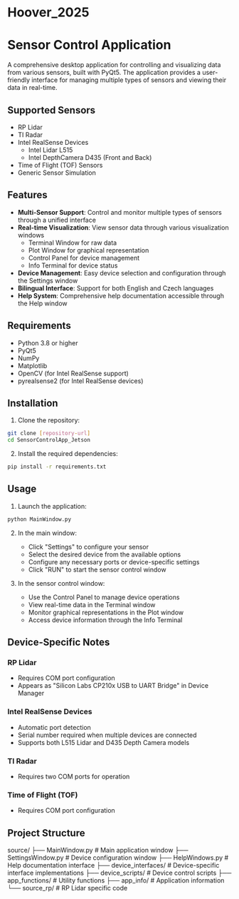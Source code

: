 # Hoover_2025
# Sensor Control Application

A comprehensive desktop application for controlling and visualizing data from various sensors, built with PyQt5. The application provides a user-friendly interface for managing multiple types of sensors and viewing their data in real-time.

## Supported Sensors

- RP Lidar
- TI Radar
- Intel RealSense Devices
  - Intel Lidar L515
  - Intel DepthCamera D435 (Front and Back)
- Time of Flight (TOF) Sensors
- Generic Sensor Simulation

## Features

- **Multi-Sensor Support**: Control and monitor multiple types of sensors through a unified interface
- **Real-time Visualization**: View sensor data through various visualization windows
  - Terminal Window for raw data
  - Plot Window for graphical representation
  - Control Panel for device management
  - Info Terminal for device status
- **Device Management**: Easy device selection and configuration through the Settings window
- **Bilingual Interface**: Support for both English and Czech languages
- **Help System**: Comprehensive help documentation accessible through the Help window

## Requirements

- Python 3.8 or higher
- PyQt5
- NumPy
- Matplotlib
- OpenCV (for Intel RealSense support)
- pyrealsense2 (for Intel RealSense devices)

## Installation

1. Clone the repository:
```bash
git clone [repository-url]
cd SensorControlApp_Jetson
```

2. Install the required dependencies:
```bash
pip install -r requirements.txt
```

## Usage

1. Launch the application:
```bash
python MainWindow.py
```

2. In the main window:
   - Click "Settings" to configure your sensor
   - Select the desired device from the available options
   - Configure any necessary ports or device-specific settings
   - Click "RUN" to start the sensor control window

3. In the sensor control window:
   - Use the Control Panel to manage device operations
   - View real-time data in the Terminal window
   - Monitor graphical representations in the Plot window
   - Access device information through the Info Terminal

## Device-Specific Notes

### RP Lidar
- Requires COM port configuration
- Appears as "Silicon Labs CP210x USB to UART Bridge" in Device Manager

### Intel RealSense Devices
- Automatic port detection
- Serial number required when multiple devices are connected
- Supports both L515 Lidar and D435 Depth Camera models

### TI Radar
- Requires two COM ports for operation

### Time of Flight (TOF)
- Requires COM port configuration

## Project Structure
source/
├── MainWindow.py # Main application window
├── SettingsWindow.py # Device configuration window
├── HelpWindows.py # Help documentation interface
├── device_interfaces/ # Device-specific interface implementations
├── device_scripts/ # Device control scripts
├── app_functions/ # Utility functions
├── app_info/ # Application information
└── source_rp/ # RP Lidar specific code

